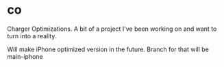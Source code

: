 # co
Charger Optimizations. A bit of a project I've been working on and want to turn into a reality.

Will make iPhone optimized version in the future. Branch for that will be main-iphone
